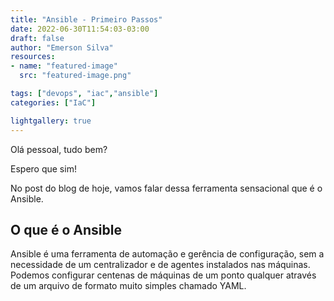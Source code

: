 ```yaml
---
title: "Ansible - Primeiro Passos"
date: 2022-06-30T11:54:03-03:00
draft: false
author: "Emerson Silva"
resources:
- name: "featured-image"
  src: "featured-image.png"

tags: ["devops", "iac","ansible"]
categories: ["IaC"]

lightgallery: true
---
```


Olá pessoal, tudo bem?

Espero que sim! 

No post do blog de hoje, vamos falar dessa ferramenta sensacional que é o Ansible. 

## O que é o Ansible

Ansible é uma ferramenta de automação e gerência de configuração, sem a necessidade de um centralizador e de agentes instalados nas máquinas. Podemos configurar centenas de máquinas de um ponto qualquer através de um arquivo de formato muito simples chamado YAML.

